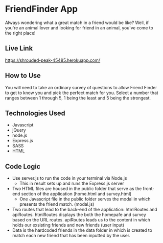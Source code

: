 # FriendFinder App 

Always wondering what a great match in a friend would be like? Well, if you're an animal lover and looking for friend in an animal, you've come to the right place!

## Live Link 

https://shrouded-peak-45485.herokuapp.com/

## How to Use

You will need to take an ordinary survey of questions to allow Friend Finder to get to know you and pick the perfect match for you. Select a number that ranges between 1 through 5, 1 being the least and 5 being the strongest. 

## Technologies Used 

* Javascript
* jQuery
* node.js
* Express.js
* SASS
* HTML


## Code Logic

* Use server.js to run the code in your terminal via Node.js
    * This in result sets up and runs the Express.js server
* Two HTML files are housed in the public folder that serve as the front-end section of the application (home.html and survey.html)
    * One Javascript file in the public folder serves the modal in which presents the friend match. (modal.js)
* Two routes that lead to the back-end of the application: htmlRoutes and apiRoutes. htmlRoutes displays the both the homepafe and survey based on the  URL routes. apiRoutes leads us to the content in which holds our exsisting friends and new friends (user input)
* Data is the hardcoded friends in the data folder in which is created to match each new friend that has been inputted by the user. 